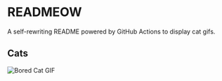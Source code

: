 # READMEOW

A self-rewriting README powered by GitHub Actions to display cat gifs.

## Cats

![Bored Cat GIF](https://media4.giphy.com/media/v1.Y2lkPTlhY2QwMmRhMjU4dHJ3azViMWR1ZTQ4cThpZHE3a2Z2Y2l0c3I3MWtvZTcxNDZybiZlcD12MV9naWZzX3NlYXJjaCZjdD1n/mlvseq9yvZhba/200.gif)
